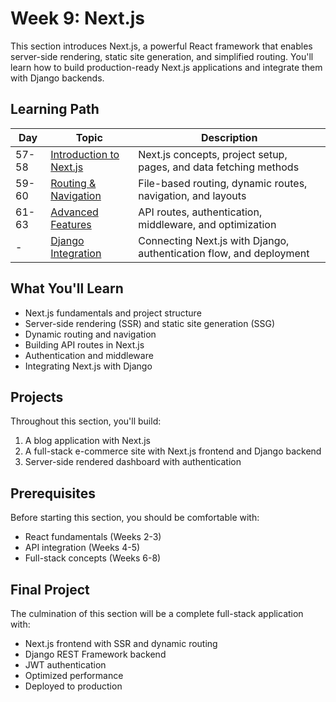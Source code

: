 # Week 9: Next.js

This section introduces Next.js, a powerful React framework that enables server-side rendering, static site generation, and simplified routing. You'll learn how to build production-ready Next.js applications and integrate them with Django backends.

## Learning Path

| Day | Topic | Description |
|-----|-------|-------------|
| 57-58 | [Introduction to Next.js](day-57-58-intro/README.md) | Next.js concepts, project setup, pages, and data fetching methods |
| 59-60 | [Routing & Navigation](day-59-60-routing/README.md) | File-based routing, dynamic routes, navigation, and layouts |
| 61-63 | [Advanced Features](day-61-63-features/README.md) | API routes, authentication, middleware, and optimization |
| - | [Django Integration](django-integration/README.md) | Connecting Next.js with Django, authentication flow, and deployment |

## What You'll Learn

- Next.js fundamentals and project structure
- Server-side rendering (SSR) and static site generation (SSG)
- Dynamic routing and navigation
- Building API routes in Next.js
- Authentication and middleware
- Integrating Next.js with Django

## Projects

Throughout this section, you'll build:

1. A blog application with Next.js
2. A full-stack e-commerce site with Next.js frontend and Django backend
3. Server-side rendered dashboard with authentication

## Prerequisites

Before starting this section, you should be comfortable with:

- React fundamentals (Weeks 2-3)
- API integration (Weeks 4-5)
- Full-stack concepts (Weeks 6-8)

## Final Project

The culmination of this section will be a complete full-stack application with:

- Next.js frontend with SSR and dynamic routing
- Django REST Framework backend
- JWT authentication
- Optimized performance
- Deployed to production 